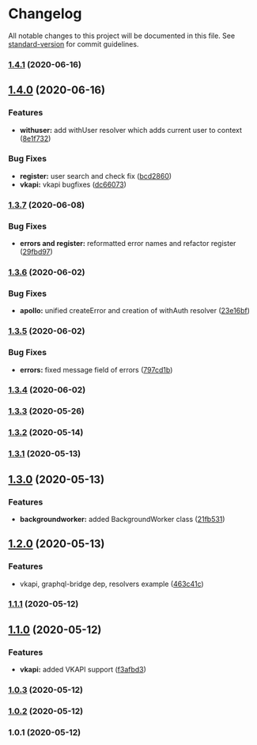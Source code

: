 # Changelog

All notable changes to this project will be documented in this file. See [standard-version](https://github.com/conventional-changelog/standard-version) for commit guidelines.

### [1.4.1](https://github.com/wolframdeus/backend-template/compare/v1.4.0...v1.4.1) (2020-06-16)

## [1.4.0](https://github.com/wolframdeus/backend-template/compare/v1.3.7...v1.4.0) (2020-06-16)


### Features

* **withuser:** add withUser resolver which adds current user to context ([8e1f732](https://github.com/wolframdeus/backend-template/commit/8e1f732257fa802210af9a601af9e265a64dc114))


### Bug Fixes

* **register:** user search and check fix ([bcd2860](https://github.com/wolframdeus/backend-template/commit/bcd2860d4a0e7887083f1b0bfece4f03f568074e))
* **vkapi:** vkapi bugfixes ([dc66073](https://github.com/wolframdeus/backend-template/commit/dc66073c34cf1e277c7289c987db7d8357e85327))

### [1.3.7](https://github.com/wolframdeus/backend-template/compare/v1.3.6...v1.3.7) (2020-06-08)


### Bug Fixes

* **errors and register:** reformatted error names and refactor register ([29fbd97](https://github.com/wolframdeus/backend-template/commit/29fbd975d7858f408a9aa9706f364a648ec6149d))

### [1.3.6](https://github.com/wolframdeus/backend-template/compare/v1.3.5...v1.3.6) (2020-06-02)


### Bug Fixes

* **apollo:** unified createError and creation of withAuth resolver ([23e16bf](https://github.com/wolframdeus/backend-template/commit/23e16bf805fc8010da03496ed119fc24c7e86f64))

### [1.3.5](https://github.com/wolframdeus/backend-template/compare/v1.3.4...v1.3.5) (2020-06-02)


### Bug Fixes

* **errors:** fixed message field of errors ([797cd1b](https://github.com/wolframdeus/backend-template/commit/797cd1b298698bb52da851ec697bb323f04a2174))

### [1.3.4](https://github.com/wolframdeus/backend-template/compare/v1.3.3...v1.3.4) (2020-06-02)

### [1.3.3](https://github.com/wolframdeus/backend-template/compare/v1.3.2...v1.3.3) (2020-05-26)

### [1.3.2](https://github.com/wolframdeus/backend-template/compare/v1.3.1...v1.3.2) (2020-05-14)

### [1.3.1](https://github.com/wolframdeus/backend-template/compare/v1.3.0...v1.3.1) (2020-05-13)

## [1.3.0](https://github.com/wolframdeus/backend-template/compare/v1.2.0...v1.3.0) (2020-05-13)


### Features

* **backgroundworker:** added BackgroundWorker class ([21fb531](https://github.com/wolframdeus/backend-template/commit/21fb531e3a876e42869a2c99be2f24fa2a6ba266))

## [1.2.0](https://github.com/wolframdeus/backend-template/compare/v1.1.1...v1.2.0) (2020-05-13)


### Features

* vkapi, graphql-bridge dep, resolvers example ([463c41c](https://github.com/wolframdeus/backend-template/commit/463c41c04370daab2d609cc97e584091b53104b1))

### [1.1.1](https://github.com/wolframdeus/backend-template/compare/v1.1.0...v1.1.1) (2020-05-12)

## [1.1.0](https://github.com/wolframdeus/backend-template/compare/v1.0.3...v1.1.0) (2020-05-12)


### Features

* **vkapi:** added VKAPI support ([f3afbd3](https://github.com/wolframdeus/backend-template/commit/f3afbd39481f7f8ab22559a980fde934ada63398))

### [1.0.3](https://github.com/wolframdeus/backend-template/compare/v1.0.1...v1.0.3) (2020-05-12)

### [1.0.2](https://github.com/wolframdeus/backend-template/compare/v1.0.1...v1.0.2) (2020-05-12)

### 1.0.1 (2020-05-12)
